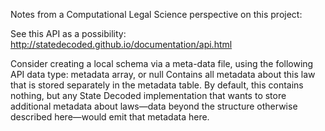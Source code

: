Notes from a Computational Legal Science perspective on this project:

See this API as a possibility: http://statedecoded.github.io/documentation/api.html

Consider creating a local schema via a meta-data file, using the following API data type:
metadata	array, or null	Contains all metadata about this law that is stored separately in the metadata table.	By default, this contains nothing, but any State Decoded implementation that wants to store additional metadata about laws—data beyond the structure otherwise described here—would emit that metadata here.

